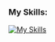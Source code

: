 ### My Skills:

[![My Skills](https://skillicons.dev/icons?i=lua,py,bash,linux,git,vscode,powershell,github,discord,flutter&perline=5)](https://skillicons.dev)      

